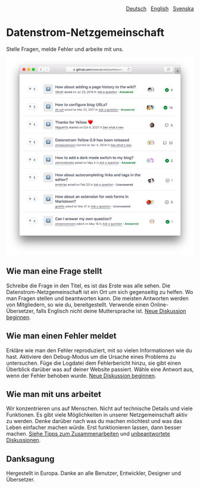 <p align="right"><a href="README-de.md">Deutsch</a> &nbsp; <a href="README.md">English</a> &nbsp; <a href="README-sv.md">Svenska</a></p>

# Datenstrom-Netzgemeinschaft

Stelle Fragen, melde Fehler und arbeite mit uns.

<p align="center"><img src="SCREENSHOT.png" alt="Bildschirmfoto"></p>

## Wie man eine Frage stellt

Schreibe die Frage in den Titel, es ist das Erste was alle sehen. Die Datenstrom-Netzgemeinschaft ist ein Ort um sich gegenseitig zu helfen. Wo man Fragen stellen und beantworten kann. Die meisten Antworten werden von Mitgliedern, so wie du, bereitgestellt. Verwende einen Online-Übersetzer, falls Englisch nicht deine Muttersprache ist. [Neue Diskussion beginnen](https://github.com/datenstrom/community/discussions/categories/ask-a-question).

## Wie man einen Fehler meldet

Erkläre wie man den Fehler reproduziert, mit so vielen Informationen wie du hast. Aktiviere den Debug-Modus um die Ursache eines Problems zu untersuchen. Füge die Logdatei dem Fehlerbericht hinzu, sie gibt einen Überblick darüber was auf deiner Website passiert. Wähle eine Antwort aus, wenn der Fehler behoben wurde. [Neue Diskussion beginnen](https://github.com/datenstrom/community/discussions/categories/report-a-bug).

## Wie man mit uns arbeitet

Wir konzentrieren uns auf Menschen. Nicht auf technische Details und viele Funktionen. Es gibt viele Möglichkeiten in unserer Netzgemeinschaft aktiv zu werden. Denke darüber nach was du machen möchtest und was das Leben einfacher machen würde. Erst funktionieren lassen, dann besser machen. [Siehe Tipps zum Zusammenarbeiten](https://github.com/datenstrom/community/discussions/760) und [unbeantwortete Diskussionen](https://github.com/datenstrom/community/discussions?discussions_q=is%3Aunanswered+sort%3Adate_created).

## Danksagung

Hergestellt in Europa. Danke an alle Benutzer, Entwickler, Designer und Übersetzer.
